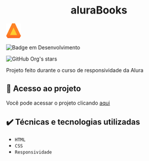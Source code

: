 <h1 align="center">aluraBooks</h1>

![Imagem da Alura Books](./img/Logo.png)

![Badge em Desenvolvimento](http://img.shields.io/static/v1?label=STATUS&message=CONCLUIDO&color=GREEN&style=for-the-badge)

![GitHub Org's stars](https://img.shields.io/github/stars/camilafernanda?style=social)

Projeto feito durante o curso de responsividade da Alura

 ## 📁 Acesso ao projeto  
Você pode acessar o projeto clicando [aqui](https://guilhermesantosguimaraes.github.io/aluraBooks/)

 ## ✔️ Técnicas e tecnologias utilizadas
- `HTML`
- `CSS`
- `Responsividade`